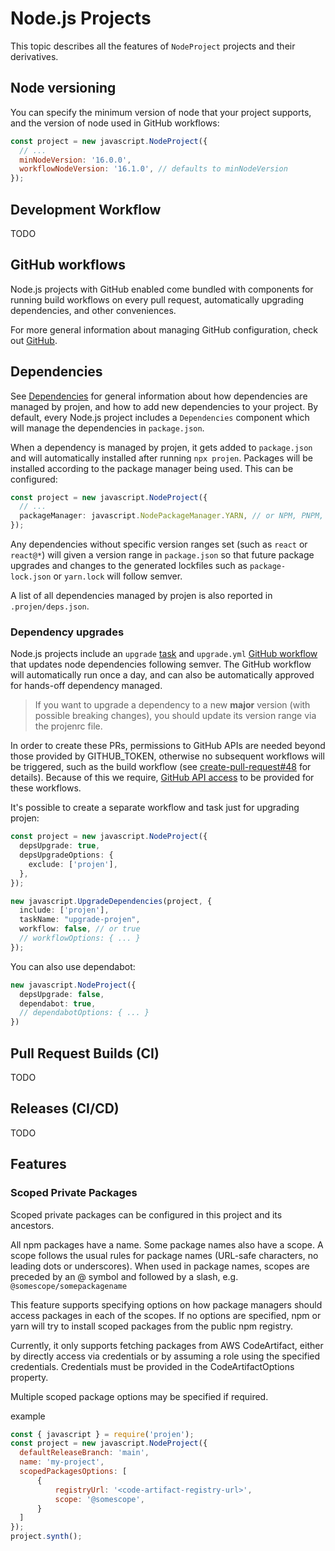 # Node.js Projects

This topic describes all the features of `NodeProject` projects and their
derivatives.

## Node versioning

You can specify the minimum version of node that your project supports, and the version of node used in GitHub workflows:

```js
const project = new javascript.NodeProject({
  // ...
  minNodeVersion: '16.0.0',
  workflowNodeVersion: '16.1.0', // defaults to minNodeVersion
});
```

## Development Workflow

TODO

## GitHub workflows

Node.js projects with GitHub enabled come bundled with components for running
build workflows on every pull request, automatically upgrading dependencies, and
other conveniences.

For more general information about managing GitHub configuration, check out
[GitHub](./github.md).

## Dependencies

See [Dependencies](#dependencies) for general information about how dependencies
are managed by projen, and how to add new dependencies to your project. By
default, every Node.js project includes a `Dependencies` component which will
manage the dependencies in `package.json`.

When a dependency is managed by projen, it gets added to `package.json` and will
automatically installed after running `npx projen`. Packages will be installed
according to the package manager being used. This can be configured:

```ts
const project = new javascript.NodeProject({
  // ...
  packageManager: javascript.NodePackageManager.YARN, // or NPM, PNPM, etc.
});
```

Any dependencies without specific version ranges set (such as `react` or
`react@*`) will given a version range in `package.json` so that future package
upgrades and changes to the generated lockfiles such as `package-lock.json` or
`yarn.lock` will follow semver.

A list of all dependencies managed by projen is also reported in
`.projen/deps.json`.

### Dependency upgrades

Node.js projects include an `upgrade` [task] and `upgrade.yml` [GitHub workflow]
that updates node dependencies following semver. The GitHub workflow will
automatically run once a day, and can also be automatically approved for
hands-off dependency managed.

> If you want to upgrade a dependency to a new **major** version (with possible
> breaking changes), you should update its version range via the projenrc file.

In order to create these PRs, permissions to GitHub APIs are needed beyond those
provided by GITHUB_TOKEN, otherwise no subsequent workflows will be triggered,
such as the build workflow (see [create-pull-request#48] for details). Because
of this we require, [GitHub API access] to be provided for these workflows.

It's possible to create a separate workflow and task just for upgrading projen:

```ts
const project = new javascript.NodeProject({
  depsUpgrade: true,
  depsUpgradeOptions: {
    exclude: ['projen'],
  },
});

new javascript.UpgradeDependencies(project, {
  include: ['projen'],
  taskName: "upgrade-projen",
  workflow: false, // or true
  // workflowOptions: { ... }
});
```

You can also use dependabot:

```ts
new javascript.NodeProject({
  depsUpgrade: false,
  dependabot: true,
  // dependabotOptions: { ... }
})
```

[task]: ./tasks.md
[GitHub workflow]: ./github.md#workflows
[create-pull-request#48]: https://github.com/peter-evans/create-pull-request/issues/48
[GitHub API access]: ./github.md#github-api-access

## Pull Request Builds (CI)

TODO

## Releases (CI/CD)

TODO

## Features

### Scoped Private Packages

Scoped private packages can be configured in this project and its ancestors.

All npm packages have a name. Some package names also have a scope. A scope follows the usual rules for package names (URL-safe characters, no leading dots or underscores). When used in package names, scopes are preceded by an @ symbol and followed by a slash, e.g. `@somescope/somepackagename`

This feature supports specifying options on how package managers should access packages in each of the scopes. If no options are specified, npm or yarn will try to install scoped packages from the public npm registry.

Currently, it only supports fetching packages from AWS CodeArtifact, either by directly access via credentials or by assuming a role using the specified credentials. Credentials must be provided in the CodeArtifactOptions property.

Multiple scoped package options may be specified if required.

example
```js
const { javascript } = require('projen');
const project = new javascript.NodeProject({
  defaultReleaseBranch: 'main',
  name: 'my-project',
  scopedPackagesOptions: [
      {
          registryUrl: '<code-artifact-registry-url>',
          scope: '@somescope',
      }
  ]
});
project.synth();
```